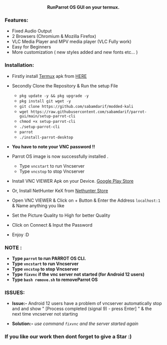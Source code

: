 
<p align="center"><b>RunParrot OS GUI on your termux.</b></p>

### Features:

- Fixed Audio Output
- 2 Browsers (Chromium & Mozilla Firefox)
- VLC Media Player and MPV media player (VLC Fully work)
- Easy for Beginners
- More customization ( new styles added and new fonts etc... )

### Installation:

- Firstly install [Termux](https://termux.com) apk from [HERE](https://f-droid.org/repo/com.termux_118.apk)
- Secondly Clone the Repository & Run the setup File

  - `pkg update -y && pkg upgrade -y`
  - `pkg install git wget -y`
  - `git clone https://github.com/sabamdarif/modded-kali`
  - `wget https://raw.githubusercontent.com/sabamdarif/parrot-gui/main/setup-parrot-cli`
  - `chmod +x setup-parrot-cli`
  - `./setup-parrot-cli`
  - `parrot`
  - `./install-parrot-desktop`

- **You have to note your VNC password !!**

- Parrot OS image is now successfully installed .

  - Type `vncstart` to run Vncserver
  - Type `vncstop` to stop Vncserver

- Install VNC VIEWER Apk on your Device. [Google Play Store](https://play.google.com/store/apps/details?id=com.realvnc.viewer.android&hl=en)
- Or, Install NetHunter KeX from [ Nethunter Store ](https://store.nethunter.com/en/packages/com.offsec.nethunter.kex/)

- Open VNC VIEWER & Click on + Button & Enter the Address `localhost:1` & Name anything you like
- Set the Picture Quality to High for better Quality
- Click on Connect & Input the Password 
- Enjoy :D

### NOTE :

- **Type `parrot` to run PARROT OS CLI.**
- **Type `vncstart` to run Vncserver**
- **Type `vncstop` to stop Vncserver**
- **Type `fixvnc` if the vnc server not started (for Android 12 users)**
- **Type `bash remove.sh` to removeParrot OS**

### ISSUES:
- **Issue:-** Android 12 users have a problem of vncserver automatically stop and and show " [Process completed (signal 9) - press Enter] " &  the next time vncserver not starting

- **Solution:-** *use command `fixvnc` and the server started again*

### If you like our work then dont forget to give a Star :)

